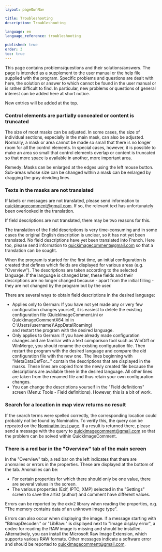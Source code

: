```yaml
---
layout: pageOwnNav

title: Troubleshooting
description: Troubleshooting

language: en
language_reference: troubleshooting

published: true
order: 3
toc: true
---
```


This page contains problems/questions and their solutions/answers. The page is intended as a supplement to the user manual or the help file supplied with the program. Specific problems and questions are dealt with here, the solution or answer to which cannot be found in the user manual or is rather difficult to find. In particular, new problems or questions of general interest can be added here at short notice.

New entries will be added at the top.

### Control elements are partially concealed or content is truncated
The size of most masks can be adjusted. In some cases, the size of individual sections, especially in the main mask, can also be adjusted. Normally, a mask or area cannot be made so small that there is no longer room for all the control elements. In special cases, however, it is possible to make an area so small that control elements overlap or content is truncated so that more space is available in another, more important area.

Remedy: Masks can be enlarged at the edges using the left mouse button. Sub-areas whose size can be changed within a mask can be enlarged by dragging the gray deviding lines.

### Texts in the masks are not translated
If labels or messages are not translated, please send information to <a href="mailto:quickimagecomment@gmail.com">quickimagecomment@gmail.com</a>. If so, the relevant text has unfortunately been overlooked in the translation.

If field descriptions are not translated, there may be two reasons for this.

The translation of the field descriptions is very time-consuming and in some cases the original English description is unclear, so it has not yet been translated. No field descriptions have yet been translated into French. Here too, please send information to <a href="mailto:quickimagecomment@gmail.com">quickimagecomment@gmail.com</a> so that a translation can be sought.

When the program is started for the first time, an initial configuration is created that defines which fields are displayed for various areas (e.g. "Overview"). The descriptions are taken according to the selected language. If the language is changed later, these fields and their descriptions are no longer changed because - apart from the initial filling - they are not changed by the program but by the user.

There are several ways to obtain field descriptions in the desired language:

* Applies only to German: If you have not yet made any or very few configuration changes yourself, it is easiest to delete the existing configuration file (QuickImageComment.ini or QuickImageCommentX64.ini in<br>C:\Users\{username}\AppData\Roaming)<br>and restart the program with the desired language.
* Only applies to German: If you have already made configuration changes and are familiar with a text comparison tool such as WinDiff or WinMerge, you should rename the existing configuration file. Then restart the program with the desired language and compare the old configuration file with the new one. The lines beginning with "MetaDataDefFor..." contain the descriptions that are displayed in the masks. These lines are copied from the newly created file because the descriptions are available there in the desired language. All other lines are taken from the renamed file and thus retain your own configuration changes.
* You can change the descriptions yourself in the "Field definitions" screen (Menu: Tools - Field definitions). However, this is a bit of work.

### Search for a location in map view returns no result
If the search terms were spelled correctly, the corresponding location could probably not be found by Nominatim. To verify this, the query can be repeated on the [Nominatim test page](https://nominatim.openstreetmap.org/ui/search.html). If a result is returned there, please send a message with the query to <a href="mailto:quickimagecomment@gmail.com">quickimagecomment@gmail.com</a> so that the problem can be solved within QuickImageComment.

### There is a red bar in the "Overview" tab of the main screen
In the "Overview" tab, a red bar on the left indicates that there are anomalies or errors in the properties. These are displayed at the bottom of the tab. Anomalies can be:
* For certain properties for which there should only be one value, there are several values in the screen.
* The various properties (Exif, IPTC, XMP) selected in the "Settings" screen to save the artist (author) and comment have different values.

Errors can be reported by the exiv2 library when reading the properties, e.g. "The memory contains data of an unknown image type".

Errors can also occur when displaying the image. If a message starting with "BitmapDecoder:" or "LibRaw:" is displayed next to "Image display error", a codec for reading the RAW image is missing and should be installed. Alternatively, you can install the Microsoft Raw Image Extension, which supports various RAW formats. Other messages indicate a software error and should be reported to <a href="mailto:quickimagecomment@gmail.com">quickimagecomment@gmail.com</a>.


